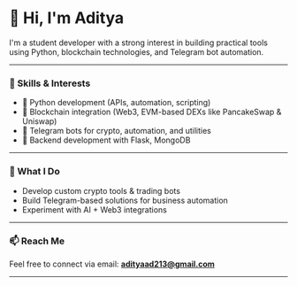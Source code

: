 # 👋 Hi, I'm Aditya

I'm a student developer with a strong interest in building practical tools using Python, blockchain technologies, and Telegram bot automation.

---

### 🧠 Skills & Interests
- 🔹 Python development (APIs, automation, scripting)
- 🔹 Blockchain integration (Web3, EVM-based DEXs like PancakeSwap & Uniswap)
- 🔹 Telegram bots for crypto, automation, and utilities
- 🔹 Backend development with Flask, MongoDB

---

### 💼 What I Do
- Develop custom crypto tools & trading bots
- Build Telegram-based solutions for business automation
- Experiment with AI + Web3 integrations

---

### 📫 Reach Me
Feel free to connect via email: **adityaad213@gmail.com**

---
